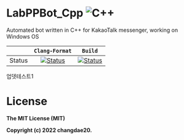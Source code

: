 # LabPPBot_Cpp ![C++](https://img.shields.io/badge/-C++-505050?logo=c%2B%2B&style=flat)
Automated bot written in C++ for KakaoTalk messenger, working on Windows OS

|         |  `Clang-Format`  |`Build`     | 
| :---:   |      :---:     | :---:      |
| Status | [![Status](https://github.com/changdae20/LabPPBot_Cpp/actions/workflows/formatting.yml/badge.svg)](https://github.com/changdae20/LabPPBot_Cpp/actions) | [![Status](https://github.com/changdae20/LabPPBot_Cpp/actions/workflows/main.yml/badge.svg)](https://github.com/changdae20/LabPPBot_Cpp/actions) |

업뎃테스트1
# License

**The MIT License (MIT)**

**Copyright (c) 2022 changdae20.**
